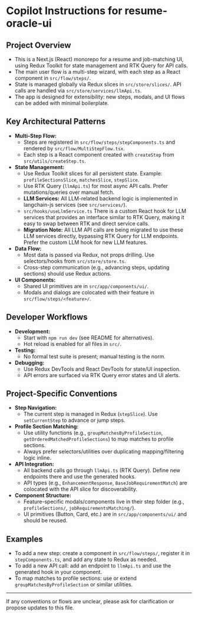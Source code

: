 # Copilot Instructions for resume-oracle-ui

## Project Overview
- This is a Next.js (React) monorepo for a resume and job-matching UI, using Redux Toolkit for state management and RTK Query for API calls.
- The main user flow is a multi-step wizard, with each step as a React component in `src/flow/steps/`.
- State is managed globally via Redux slices in `src/store/slices/`. API calls are handled via `src/store/services/llmApi.ts`.
- The app is designed for extensibility: new steps, modals, and UI flows can be added with minimal boilerplate.

## Key Architectural Patterns
- **Multi-Step Flow:**
  - Steps are registered in `src/flow/steps/stepComponents.ts` and rendered by `src/flow/MultiStepFlow.tsx`.
  - Each step is a React component created with `createStep` from `src/utils/createStep.ts`.
- **State Management:**
  - Use Redux Toolkit slices for all persistent state. Example: `profileSectionsSlice`, `matchesSlice`, `stepSlice`.
  - Use RTK Query (`llmApi.ts`) for most async API calls. Prefer mutations/queries over manual fetch.
  - **LLM Services:** All LLM-related backend logic is implemented in langchain-js services (see `src/services/`).
  - `src/hooks/useLlmService.ts` There is a custom React hook for LLM services that provides an interface similar to RTK Query, making it easy to swap between RTK and direct service calls.
  - **Migration Note:** All LLM API calls are being migrated to use these LLM services directly, bypassing RTK Query for LLM endpoints. Prefer the custom LLM hook for new LLM features.
- **Data Flow:**
  - Most data is passed via Redux, not props drilling. Use selectors/hooks from `src/store/store.ts`.
  - Cross-step communication (e.g., advancing steps, updating sections) should use Redux actions.
- **UI Components:**
  - Shared UI primitives are in `src/app/components/ui/`.
  - Modals and dialogs are colocated with their feature in `src/flow/steps/<feature>/`.

## Developer Workflows
- **Development:**
  - Start with `npm run dev` (see README for alternatives).
  - Hot reload is enabled for all files in `src/`.
- **Testing:**
  - No formal test suite is present; manual testing is the norm.
- **Debugging:**
  - Use Redux DevTools and React DevTools for state/UI inspection.
  - API errors are surfaced via RTK Query error states and UI alerts.

## Project-Specific Conventions
- **Step Navigation:**
  - The current step is managed in Redux (`stepSlice`). Use `setCurrentStep` to advance or jump steps.
- **Profile Section Matching:**
  - Use utility functions (e.g., `groupMatchesByProfileSection`, `getOrderedMatchedProfileSections`) to map matches to profile sections.
  - Always prefer selectors/utilities over duplicating mapping/filtering logic inline.
- **API Integration:**
  - All backend calls go through `llmApi.ts` (RTK Query). Define new endpoints there and use the generated hooks.
  - API types (e.g., `EnhancementResponse`, `BaseJobRequirementMatch`) are colocated with the API slice for discoverability.
- **Component Structure:**
  - Feature-specific modals/components live in their step folder (e.g., `profileSections/`, `jobRequirementsMatching/`).
  - UI primitives (Button, Card, etc.) are in `src/app/components/ui/` and should be reused.

## Examples
- To add a new step: create a component in `src/flow/steps/`, register it in `stepComponents.ts`, and add any state to Redux as needed.
- To add a new API call: add an endpoint to `llmApi.ts` and use the generated hook in your component.
- To map matches to profile sections: use or extend `groupMatchesByProfileSection` or similar utilities.

---

If any conventions or flows are unclear, please ask for clarification or propose updates to this file.
